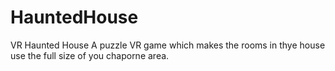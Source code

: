 # HauntedHouse
VR Haunted House
A puzzle VR game which makes the rooms in thye house use the full size of you chaporne area.
